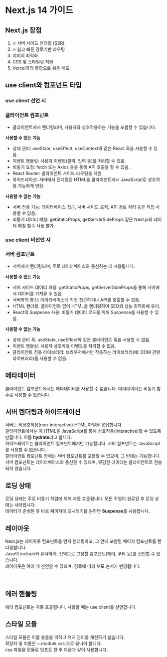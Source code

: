 # Next.js 14 가이드

## Next.js 장점

1. 🔥 서버 사이드 렌더링 (SSR)
2. 🔥 쉽고 빠른 경로기반 라우팅
3. 이미지 최적화
4. CSS 및 스타일링 지원
5. Vercel과의 통합으로 쉬운 배포

## use client와 컴포넌트 타입

### use client 선언 시

### 클라이언트 컴포넌트
- 클라이언트에서 렌더링되며, 사용자와 상호작용하는 기능을 포함할 수 있습니다.
  
**사용할 수 있는 기능**  
- 상태 관리: useState, useEffect, useContext와 같은 React 훅을 사용할 수 있음.  
- 이벤트 핸들링: 사용자 이벤트(클릭, 입력 등)를 처리할 수 있음.  
- 비동기 요청: fetch 또는 Axios 등을 통해 API 호출을 할 수 있음.  
- React Router: 클라이언트 사이드 라우팅을 지원.  
- 하이드레이션: 서버에서 렌더링된 HTML을 클라이언트에서 JavaScript로 상호작용 가능하게 변환.
  
**사용할 수 없는 기능**  
- 서버 전용 기능: 데이터베이스 접근, 서버 사이드 로직, API 경로 처리 등은 직접 사용할 수 없음.  
- 비동기 데이터 패칭: getStaticProps, getServerSideProps 같은 Next.js의 데이터 패칭 함수 사용 불가.

### use client 비선언 시

### 서버 컴포넌트
- 서버에서 렌더링되며, 주로 데이터베이스와 통신하는 데 사용됩니다.
  
**사용할 수 있는 기능**  
- 서버 사이드 데이터 패칭: getStaticProps, getServerSideProps를 통해 서버에서 데이터를 가져올 수 있음.  
- 서버와의 통신: 데이터베이스에 직접 접근하거나 API를 호출할 수 있음.  
- HTML 렌더링: 클라이언트 없이 HTML을 렌더링하여 SEO와 성능 최적화에 유리.  
- React의 Suspense 사용: 비동기 데이터 로드를 위해 Suspense를 사용할 수 있음.
  
**사용할 수 없는 기능**  
- 상태 관리 훅: useState, useEffect와 같은 클라이언트 훅을 사용할 수 없음.  
- 이벤트 핸들링: 사용자 상호작용 이벤트를 처리할 수 없음.  
- 클라이언트 전용 라이브러리: 브라우저에서만 작동하는 라이브러리(예: DOM 관련 라이브러리)를 사용할 수 없음.

## 메타데이터

클라이언트 컴포넌트에서는 메타데이터를 사용할 수 없습니다.
메타데이터는 비동기 함수로 사용할 수 있습니다.

## 서버 렌더링과 하이드레이션

서버는 비상호작용(non-interactive) HTML 파일을 응답합니다.  
클라이언트에서는 이 HTML을 JavaScript를 통해 상호작용(interactive)할 수 있도록 만듭니다. 이를 **hydrate**라고 합니다.  
하이드레이트는 클라이언트 컴포넌트에서만 가능합니다. 서버 컴포넌트는 JavaScript를 사용할 수 없습니다.  
클라이언트 컴포넌트 안에는 서버 컴포넌트를 포함할 수 없으며, 그 반대는 가능합니다.  
서버 컴포넌트는 데이터베이스와 통신할 수 있으며, 민감한 데이터는 클라이언트로 전송되지 않습니다.

## 로딩 상태

로딩 상태는 주로 비동기 작업에 의해 자동 호출됩니다. 모든 작업이 완료된 후 로딩 상태는 사라집니다.  
데이터가 준비된 후 바로 페이지에 표시되기를 원하면 **Suspense**를 사용합니다.

## 레이아웃

Next.js는 레이아웃 컴포넌트를 먼저 렌더링하고, 그 안에 포함된 페이지 컴포넌트를 렌더링합니다.  
Java의 include와 유사하게, 전역으로 고정할 컴포넌트(헤더, 푸터 등)를 선언할 수 있습니다.  
레이아웃은 여러 개 선언할 수 있으며, 경로에 따라 부모 순서가 변경됩니다.  
<Layout>  
 <YourPages />  
</Layout>

## 에러 핸들링

에러 컴포넌트는 자동 호출됩니다. 사용할 때는 use client를 선언합니다.

## 스타일 모듈

스타일 모듈은 이름 충돌을 피하고 유지 관리를 개선하기 쉽습니다.  
확장자 및 이름은 ~.module.css 으로 끝나야 합니다.  
css 파일을 모듈로 임포트 한 후 다음과 같이 사용합니다. <nav className={styles.nav}>
